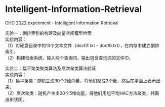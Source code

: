 # Intelligent-Information-Retrieval
CHD 2022 experiment - Intelligent Information Retrieval

实验一：倒排索引的构建及向量空间模型检索  
实验内容：  
（1）对硬盘目录中的10个文本文件（doc01.txt – doc10.txt），在内存中建立倒排索引。  
（2）构建检索系统，输入两个查询词，输出包含查询词的文件ID。  

实验二：扁平聚类聚类算法及层次聚类算法验证  
实验内容：  
（1）扁平聚类：随机生成30个2维向量，将他们聚成3个簇，然后在平面上表示出来。  
（2）层次聚类：随机产生出20个5维向量，将他们用组平均HAC方法聚类，并画出树状图。
